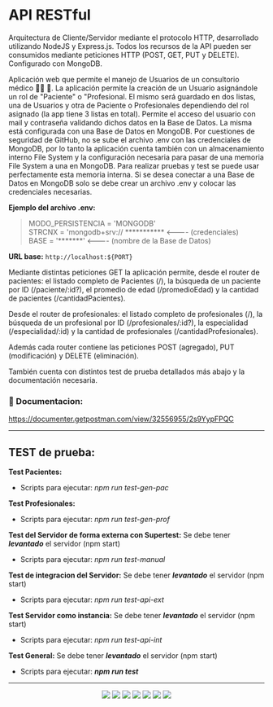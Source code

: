 # API RESTful

Arquitectura de Cliente/Servidor mediante el protocolo HTTP, desarrollado utilizando NodeJS y Express.js. 
Todos los recursos de la API pueden ser consumidos mediante peticiones HTTP (POST, GET, PUT y DELETE). 
Configurado con MongoDB.

Aplicación web que permite el manejo de Usuarios de un consultorio médico :man_health_worker: :hospital:. La aplicación permite la creación de un Usuario asignándole un rol de "Paciente" o "Profesional. El mismo será guardado en dos listas, una de Usuarios y otra de Paciente o Profesionales dependiendo del rol asignado (la app tiene 3 listas en total). Permite el acceso del usuario con mail y contraseña validando dichos datos en la Base de Datos. La misma está configurada con una Base de Datos en MongoDB. Por cuestiones de seguridad de GitHub, no se sube el archivo .env con las credenciales de MongoDB, por lo tanto la aplicación cuenta también con un almacenamiento interno File System y la configuración necesaria para pasar de una memoria File System a una en MongoDB. Para realizar pruebas y test se puede usar perfectamente esta memoria interna. Si se desea conectar a una Base de Datos en MongoDB solo se debe crear un archivo .env y colocar las credenciales necesarias.

**Ejemplo del archivo .env:**
> MODO_PERSISTENCIA = 'MONGODB'  
STRCNX = 'mongodb+srv:// *********** <---- (credenciales)         
BASE = '*******' <---- (nombre de la Base de Datos)

**URL base:** 
`http://localhost:${PORT}`


Mediante distintas peticiones GET la aplicación permite, desde el router de pacientes: el listado completo de Pacientes (/), la búsqueda de un paciente por ID (/paciente/:id?), el promedio de edad (/promedioEdad) y la cantidad de pacientes (/cantidadPacientes).

Desde el router de profesionales: el listado completo de profesionales (/), la búsqueda de un profesional por ID (/profesionales/:id?), la especialidad (/especialidad/:id) y la cantidad de profesionales (/cantidadProfesionales). 

Además cada router contiene las peticiones POST (agregado), PUT (modificación) y DELETE (eliminación).

También cuenta con distintos test de prueba detallados más abajo y la documentación necesaria.

### :page_facing_up: Documentacion:

https://documenter.getpostman.com/view/32556955/2s9YypFPQC


---
## TEST de prueba:
**Test Pacientes:**

* Scripts para ejecutar: _npm run test-gen-pac_ 

**Test Profesionales:**

* Scripts para ejecutar: _npm run test-gen-prof_

**Test del Servidor de forma externa con Supertest:** Se debe tener **_levantado_** el servidor (npm start)
* Scripts para ejecutar: _npm run test-manual_

**Test de integracion del Servidor:** Se debe tener **_levantado_** el servidor (npm start)
* Scripts para ejecutar: _npm run test-api-ext_

**Test Servidor como instancia:** Se debe tener **_levantado_** el servidor (npm start)
* Scripts para ejecutar: _npm run test-api-int_

**Test General:** Se debe tener **_levantado_** el servidor (npm start)
* Scripts para ejecutar: ***npm run test***

---

<div align="center">
  
<img src="https://img.shields.io/badge/JavaScript-323330?style=for-the-badge&logo=javascript&logoColor=F7DF1E" />

<img src="https://img.shields.io/badge/HTML5-E34F26?style=for-the-badge&logo=html5&logoColor=white" />

<img src="https://img.shields.io/badge/Express%20js-000000?style=for-the-badge&logo=express&logoColor=white" />

<img src="https://img.shields.io/badge/Node%20js-339933?style=for-the-badge&logo=nodedotjs&logoColor=white" />

<img src="https://img.shields.io/badge/MongoDB-4EA94B?style=for-the-badge&logo=mongodb&logoColor=white" />

<img src="https://img.shields.io/badge/VSCode-0078D4?style=for-the-badge&logo=visual%20studio%20code&logoColor=white" />

<img src="https://img.shields.io/badge/Postman-FF6C37?style=for-the-badge&logo=Postman&logoColor=white" />

</div
  
---

